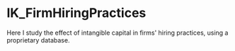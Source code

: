 # IK_FirmHiringPractices

Here I study the effect of intangible capital in firms' hiring practices, using a proprietary database. 
